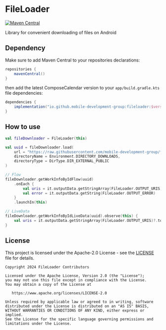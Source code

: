 # FileLoader

[![Maven Central](https://img.shields.io/maven-central/v/io.github.mobile-development-group/fileloader.svg?label=Maven%20Central)](https://central.sonatype.com/namespace/io.github.mobile-development-group)

Library for convenient downloading of files on Android

## Dependency

Make sure to add Maven Central to your repositories declarations:

```groovy
repositories {
    mavenCentral()
}
```

then add the latest ComposeCalendar version to your `app/build.gradle.kts` file dependencies:

```groovy
dependencies {
    implementation("io.github.mobile-development-group:fileloader:$version")
}
```

## How to use

```kotlin
val fileDownloader = FileLoader(this)

val uuid = fileDownloader.load(
    url = "https://raw.githubusercontent.com/mobile-development-group/fileloader/main/assets/kittens.jpeg",
    directoryName = Environment.DIRECTORY_DOWNLOADS,
    directoryType = DirType.DIR_EXTERNAL_PUBLIC
)

// Flow
fileDownloader.getWorkInfoByIdFlow(uuid)
    .onEach {
        val uris = it.outputData.getStringArray(FileLoader.OUTPUT_URIS)?.toList()
        val error = it.outputData.getString(FileLoader.OUTPUT_ERROR)
    }
    .launchIn(this)

// LiveData
fileDownloader.getWorkInfoByIdLiveData(uuid).observe(this) {
    val uris = it.outputData.getStringArray(FileLoader.OUTPUT_URIS)?.toList()
}
```

## License
This project is licensed under the Apache-2.0 License - see the [LICENSE](LICENSE.txt) file for details.

```
Copyright 2024 FileLoader Contributors

Licensed under the Apache License, Version 2.0 (the "License");
you may not use this file except in compliance with the License.
You may obtain a copy of the License at

   https://www.apache.org/licenses/LICENSE-2.0

Unless required by applicable law or agreed to in writing, software
distributed under the License is distributed on an "AS IS" BASIS,
WITHOUT WARRANTIES OR CONDITIONS OF ANY KIND, either express or implied.
See the License for the specific language governing permissions and
limitations under the License.
```